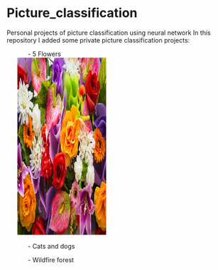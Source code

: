 # Picture_classification
Personal projects of picture classification using neural network
In this repository I added some private picture classification projects:
<ul>
  <ol>- 5 Flowers</ol>
      <img src="https://github.com/JamBelg/Picture_classification/blob/master/5%20Flowers/image_flowers.jpg" width="200" height="400" alt="Alt text" title="Flowers">
  <ol>- Cats and dogs</ol>
  <ol>- Wildfire forest</ol>
</ul>
